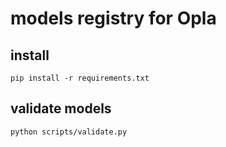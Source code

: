 # models registry for Opla

## install
```pip install -r requirements.txt```

## validate models
```python scripts/validate.py```